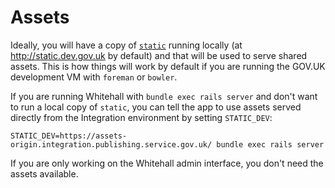 # Assets

Ideally, you will have a copy of
[`static`](https://github.com/alphagov/static) running locally (at http://static.dev.gov.uk by default) 
and that will be used to serve shared assets. This is how things will work by default if you
are running the GOV.UK development VM with `foreman` or `bowler`.

If you are running Whitehall with `bundle exec rails server` and don't want to
run a local copy of `static`, you can tell the app to use assets served
directly from the Integration environment by setting `STATIC_DEV`:

```
STATIC_DEV=https://assets-origin.integration.publishing.service.gov.uk/ bundle exec rails server
```

If you are only working on the Whitehall admin interface, you don't need the
assets available.
